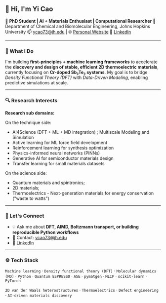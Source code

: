 ## 👋 Hi, I'm Yi Cao

🔬 **PhD Student | AI + Materials Enthusiast | Computational Researcher**
📍 Department of Chemical and Biomolecular Engineering, Johns Hopkins University
📫 [ycao73@jh.edu](mailto:ycao73@jh.edu) | 🌐 [Personal Website](https://yicao-elina.github.io/yicao-elina/) 🔗 [LinkedIn](https://www.linkedin.com/in/yi-cao-1368ab292)

---

### 🧠 What I Do

I'm building **first-principles + machine learning frameworks** to accelerate the **discovery and design of stable, efficient 2D thermoelectric materials**, currently focusing on **Cr-doped Sb₂Te₃ systems**. My goal is to bridge *Density Functional Theory (DFT)* with *Data-Driven Modeling*, enabling predictive simulations at scale.

---

### 🔍 Research Interests

**Research sub domains:**

On the technique side:

- AI4Science (DFT + ML + MD integration) ; Multiscale Modeling and Simulation
- Active learning for ML force field development
- Reinforcement learning for synthesis optimization
- Physics-informed neural networks (PINNs)
- Generative AI for semiconductor materials design
- Transfer learning for small materials datasets

On the science side:
- Quantum materials and spintronics;
- 2D materials;
- Thermoelectrics - Next-generation materials for energy conservation ("waste to watts")

---

### 💬 Let's Connect

* 💡 Ask me about **DFT, AIMD, Boltzmann transport, or building reproducible Python workflows**
* 📨 Contact: [ycao73@jh.edu](mailto:ycao73@jh.edu)
* 🔗 [LinkedIn](https://www.linkedin.com/in/yi-cao-1368ab292)

---

### ⚙️ Tech Stack

`Machine learning` · `Density functional theory (DFT)` · `Molecular dynamics (MD)` · `Python` ·  `Quantum ESPRESSO` · `ASE` · `pymatgen` · `MLIP` · `scikit-learn` · `PyTorch`

`2D van der Waals heterostructures` · `Thermoelectrics`  · `Defect engineering` ·  `AI-driven materials discovery`

<!--
**yicao-elina/yicao-elina** is a ✨ _special_ ✨ repository because its `README.md` (this file) appears on your GitHub profile.

Here are some ideas to get you started:

- 🔭 I’m currently working on ...
- 🌱 I’m currently learning ...
- 👯 I’m looking to collaborate on ...
- 🤔 I’m looking for help with ...
- 💬 Ask me about ...
- 📫 How to reach me: ...
- 😄 Pronouns: ...
- ⚡ Fun fact: ...
-->
